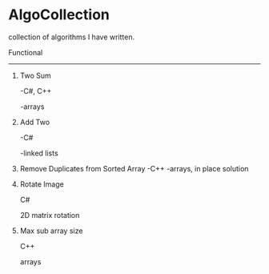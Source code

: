 # AlgoCollection
collection of algorithms I have written.

Functional
_________

1. Two Sum

     -C#, C++
     
     -arrays
2. Add Two

     -C#
     
     -linked lists
     
3. Remove Duplicates from Sorted Array
     -C++
     -arrays, in place solution
   
4. Rotate Image

   C#
   
   2D matrix rotation
   
5. Max sub array size

   C++
   
   arrays
